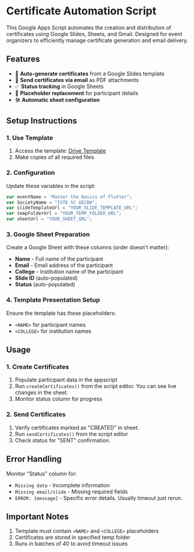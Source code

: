 # Certificate Automation Script

This Google Apps Script automates the creation and distribution of certificates using Google Slides, Sheets, and Gmail. Designed for event organizers to efficiently manage certificate generation and email delivery.

## Features
- 📄 **Auto-generate certificates** from a Google Slides template
- 📧 **Send certificates via email** as PDF attachments
- ✅ **Status tracking** in Google Sheets
- 🔄 **Placeholder replacement** for participant details
- 🛠️ **Automatic sheet configuration**

## Setup Instructions

### 1. Use Template
1. Access the template: [Drive Template](https://drive.google.com/drive/folders/1VXmOnYeCrbmjNWG8g1RNoNK9diYslLCJ?usp=sharing)
2. Make copies of all required files

### 2. Configuration
Update these variables in the script:
```javascript
var eventName = "Master the Basics of Flutter";
var SocietyName = "ISTE SC GECBH";
var slideTemplateUrl = "YOUR_SLIDE_TEMPLATE_URL";
var tempFolderUrl = "YOUR_TEMP_FOLDER_URL";
var sheetUrl = "YOUR_SHEET_URL";
```

### 3. Google Sheet Preparation
Create a Google Sheet with these columns (order doesn't matter):
- **Name** - Full name of the participant 
- **Email** - Email address of the participant
- **College** - Institution name of the participant
- **Slide ID** (auto-populated)
- **Status** (auto-populated)

### 4. Template Presentation Setup

Ensure the template has these placeholders:
- `<NAME>` for participant names
- `<COLLEGE>` for institution names

## Usage

### 1. Create Certificates
1. Populate participant data in the appscript
2. Run `createCertificates()` from the script editor. You can see live changes in the sheet.
3. Monitor status column for progress

### 2. Send Certificates
1. Verify certificates marked as "CREATED" in sheet.
2. Run `sendCertificates()` from the script editor
3. Check status for "SENT" confirmation.

## Error Handling
Monitor "Status" column for:
- `Missing data` - Incomplete information
- `Missing email/slide` - Missing required fields
- `ERROR: [message]` - Specific error details. Usually timeout just rerun.

## Important Notes
1. Template must contain `<NAME>` and `<COLLEGE>` placeholders
2. Certificates are stored in specified temp folder
3. Runs in batches of 40 to avoid timeout issues

